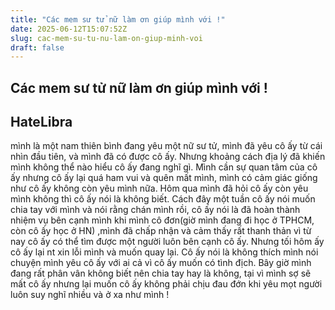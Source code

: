 ```yaml
---
title: "Các mem sư tử nữ làm ơn giúp mình với !"
date: 2025-06-12T15:07:52Z
slug: cac-mem-su-tu-nu-lam-on-giup-minh-voi
draft: false
---
```


## Các mem sư tử nữ làm ơn giúp mình với !

## HateLibra

mình là một nam thiên bình đang yêu một nữ sư tử, mình đã yêu cô ấy từ cái nhìn đầu tiên, và mình đã có được cô ấy. Nhưng khoảng cách địa lý đã khiến mình không thể nào hiểu cô ấy đang nghĩ gì. Mình cần sự quan tâm của cô ấy nhưng cô ấy lại quá ham vui và quên mất mình, mình có cảm giác giống như cô ấy không còn yêu mình nữa. Hôm qua mình đã hỏi cô ấy còn yêu mình không thì cô ấy nói là không biết. Cách đây một tuần cô ấy nói muốn chia tay với mình và nói rằng chán mình rồi, cô ấy nói là đã hoàn thành nhiệm vụ bên cạnh mình khi mình cô đơn(giờ mình đang đi học ở TPHCM, còn cô ấy học ở HN) ,mình đã chấp nhận và cảm thấy rất thanh thản vì từ nay cô ấy có thể tìm được một người luôn bên cạnh cô ấy. Nhưng tối hôm ấy cô ấy lại nt xin lỗi mình và muốn quay lại. Cô ấy nói là không thích mình nói chuyện mình yêu cô ấy với ai cả vì cô ấy muốn có tình địch. 
Bây giờ mình đang rất phân vân không biết nên chia tay hay là không, tại vì mình sợ sẽ mất cô ấy nhưng lại muốn cô ấy không phải chịu đau đớn khi yêu mọt người luôn suy nghĩ nhiều và ở xa như mình !